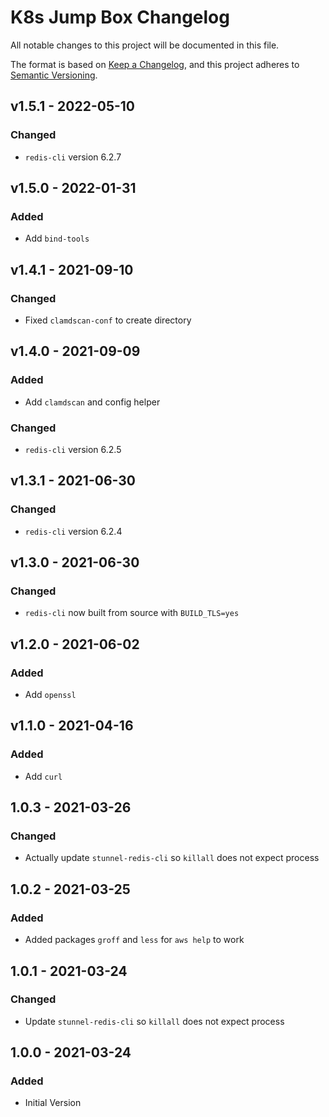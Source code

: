 # K8s Jump Box Changelog

All notable changes to this project will be documented in this file.

The format is based on [Keep a Changelog](https://keepachangelog.com/en/1.0.0/),
and this project adheres to [Semantic Versioning](https://semver.org/spec/v2.0.0.html).

<!-- ## [UNRELEASED]
### Added
### Changed
### Deprecated
### Removed -->

## v1.5.1 - 2022-05-10

### Changed

- `redis-cli` version 6.2.7

## v1.5.0 - 2022-01-31

### Added

- Add `bind-tools`

## v1.4.1 - 2021-09-10

### Changed

- Fixed `clamdscan-conf` to create directory

## v1.4.0 - 2021-09-09

### Added

- Add `clamdscan` and config helper

### Changed

- `redis-cli` version 6.2.5

## v1.3.1 - 2021-06-30

### Changed

- `redis-cli` version 6.2.4

## v1.3.0 - 2021-06-30

### Changed

- `redis-cli` now built from source with `BUILD_TLS=yes`

## v1.2.0 - 2021-06-02

### Added

- Add `openssl`

## v1.1.0 - 2021-04-16

### Added

- Add `curl`

## 1.0.3 - 2021-03-26

### Changed

- Actually update `stunnel-redis-cli` so `killall` does not expect process

## 1.0.2 - 2021-03-25

### Added

- Added packages `groff` and `less` for `aws help` to work

## 1.0.1 - 2021-03-24

### Changed

- Update `stunnel-redis-cli` so `killall` does not expect process

## 1.0.0 - 2021-03-24

### Added

- Initial Version
